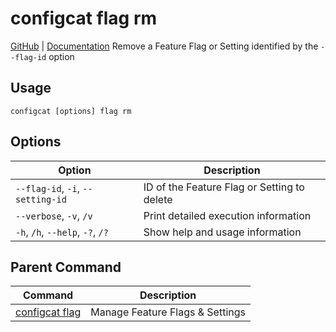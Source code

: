 # configcat flag rm
[GitHub](https://github.com/configcat/cli) | [Documentation](https://configcat.com/docs/advanced/cli)
Remove a Feature Flag or Setting identified by the `--flag-id` option
## Usage
```
configcat [options] flag rm
```
## Options
| Option | Description |
| ------ | ----------- |
| `--flag-id`, `-i`, `--setting-id` | ID of the Feature Flag or Setting to delete |
| `--verbose`, `-v`, `/v` | Print detailed execution information |
| `-h`, `/h`, `--help`, `-?`, `/?` | Show help and usage information |
## Parent Command
| Command | Description |
| ------ | ----------- |
| [configcat flag](configcat-flag.md) | Manage Feature Flags & Settings |

